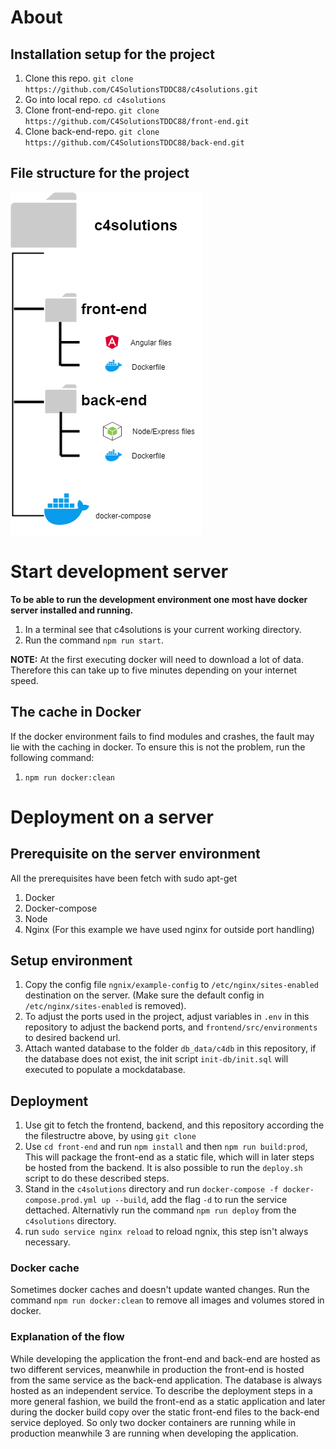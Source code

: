 # About

## Installation setup for the project
1. Clone this repo. ``` git clone https://github.com/C4SolutionsTDDC88/c4solutions.git ```
2. Go into local repo. ``` cd c4solutions ```
3. Clone front-end-repo. ``` git clone https://github.com/C4SolutionsTDDC88/front-end.git ```
4. Clone back-end-repo. ``` git clone https://github.com/C4SolutionsTDDC88/back-end.git ```

## File structure for the project
<img src="./filestructure.png">

# Start development server
**To be able to run the development environment one most have docker server installed and running.**
1. In a terminal see that c4solutions is your current working directory.
2. Run the command  ``` npm run start ```.

**NOTE:** At the first executing docker will need to download a lot of data. Therefore this can take up to five minutes depending on your internet speed.

## The cache in Docker
If the docker environment fails to find modules and crashes, the fault may lie with the caching in docker. To ensure this is not the problem, run the following command:
1. ```npm run docker:clean```

# Deployment on a server

## Prerequisite on the server environment
All the prerequisites have been fetch with sudo apt-get <package-name>

1. Docker
2. Docker-compose
3. Node
4. Nginx (For this example we have used nginx for outside port handling)

## Setup environment

1. Copy the config file ```ngnix/example-config``` to ```/etc/nginx/sites-enabled``` destination on the server. (Make sure the default config in ```/etc/nginx/sites-enabled``` is removed).
2. To adjust the ports used in the project, adjust variables in ```.env``` in this repository to adjust the backend ports, and ```frontend/src/environments``` to desired backend url.
3. Attach wanted database to the folder ```db_data/c4db``` in this repository, if the database does not exist, the init script ```init-db/init.sql``` will executed to populate a mockdatabase.

## Deployment
1. Use git to fetch the frontend, backend, and this repository according the the filestructre above, by using ```git clone```
2. Use ```cd front-end``` and run ```npm install``` and then ```npm run build:prod```, This will package the front-end as a static file, which will in later steps be hosted from the backend. It is also possible to run the ```deploy.sh``` script to do these described steps.
3. Stand in the ```c4solutions``` directory and run ```docker-compose -f docker-compose.prod.yml up --build```, add the flag ```-d``` to run the service dettached. Alternativly run the command ```npm run deploy``` from the ```c4solutions``` directory.
4. run ```sudo service nginx reload``` to reload ngnix, this step isn't always necessary.

### Docker cache
Sometimes docker caches and doesn't update wanted changes. Run the command ```npm run docker:clean``` to remove all images and volumes stored in docker.

### Explanation of the flow
While developing the application the front-end and back-end are hosted as two different services, meanwhile in production the front-end is hosted from the same service as the back-end application. The database is always hosted as an independent service. To describe the deployment steps in a more general fashion, we build the front-end as a static application and later during the docker build copy over the static front-end files to the back-end service deployed. So only two docker containers are running while in production meanwhile 3 are running when developing the application. 



